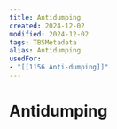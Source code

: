 ```yaml
---
title: Antidumping
created: 2024-12-02
modified: 2024-12-02
tags: TBSMetadata
alias: Antidumping
usedFor:
- "[[1156 Anti-dumping]]"
---
```

# Antidumping
